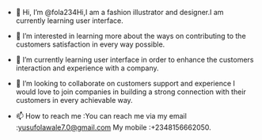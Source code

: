 - 👋 Hi, I’m @fola234Hi,I am a fashion illustrator and designer.I am currently learning user interface. 

- 👀 I’m interested in learning more about the ways on contributing to the customers satisfaction in every way possible. 
- 🌱 I’m currently learning user interface in order to enhance the customers interaction and experience with a company.
- 💞️ I’m looking to collaborate on customers support and experience I would love to join companies in building a strong connection with their customers in every achievable way.
- 📫 How to reach me :You can reach me via my email :yusufolawale7.0@gmail.com 
My mobile :+2348156662050.

<!---
fola234/fola234 is a ✨ special ✨ repository because its `README.md` (this file) appears on your GitHub profile.
You can click the Preview link to take a look at your changes.
--->
